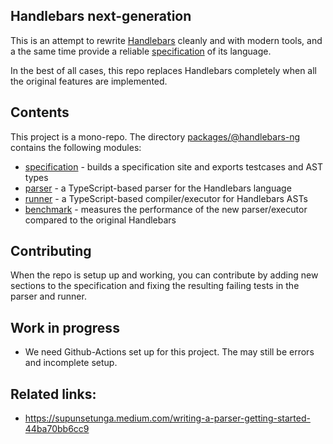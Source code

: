 ## Handlebars next-generation

This is an attempt to rewrite [Handlebars](https://handlebarsjs.com) cleanly and with modern tools,
and a the same time provide a reliable [specification](https://github.com/handlebars-lang/handlebars.js/issues/1277) of its language.

In the best of all cases, this repo replaces Handlebars completely when all the original features are implemented.

## Contents

This project is a mono-repo. The directory [packages/@handlebars-ng](packages/%40handlebars-ng) contains the following modules:

- [specification](packages/%40handlebars-ng/specification) - builds a specification site and exports testcases and AST types
- [parser](packages/%40handlebars-ng/parser/) - a TypeScript-based parser for the Handlebars language
- [runner](packages/%40handlebars-ng/runner/) - a TypeScript-based compiler/executor for Handlebars ASTs
- [benchmark](packages/@handlebars-ng/benchmarks) - measures the performance of the new parser/executor compared to the original Handlebars

## Contributing

When the repo is setup up and working, you can contribute by adding new sections to the specification and fixing the resulting failing
tests in the parser and runner.

## Work in progress

- We need Github-Actions set up for this project. The may still be errors and incomplete setup.

## Related links:

- https://supunsetunga.medium.com/writing-a-parser-getting-started-44ba70bb6cc9

